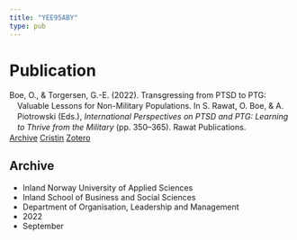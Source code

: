```yaml
---
title: "YEE95ABY"
type: pub
---
```

<h1>Publication</h1>
<article id="csl-bib-container-YEE95ABY" class="csl-bib-container">
  <div class="csl-bib-body" style="line-height: 1.35; padding-left: 1em; text-indent:-1em;">
  <div class="csl-entry">Boe, O., &amp; Torgersen, G.-E. (2022). Transgressing from PTSD to PTG: Valuable Lessons for Non-Military Populations. In S. Rawat, O. Boe, &amp; A. Piotrowski (Eds.), <i>International Perspectives on PTSD and PTG: Learning to Thrive from the Military</i> (pp. 350&#x2013;365). Rawat Publications.</div>
</div>
  <div class="csl-bib-buttons">
    <a href="#taxonomy-article-YEE95ABY" class="csl-bib-button">Archive</a>
    <a href="https://app.cristin.no/results/show.jsf?id=2055081" alt="Cristin URL" class="csl-bib-button">Cristin</a>
    <a href="http://zotero.org/groups/5402882/items/YEE95ABY" alt="Zotero URL" class="csl-bib-button">Zotero</a>
  </div>
  <div id="csl-bib-meta-container-YEE95ABY"></div>
</article>
<div id="csl-bib-meta-YEE95ABY" class="csl-bib-meta">
  <article id="taxonomy-article-YEE95ABY" class="taxonomy-article">
    <h1>Archive</h1>
    <ul>
      <li>Inland Norway University of Applied Sciences</li>
      <li>Inland School of Business and Social Sciences</li>
      <li>Department of Organisation, Leadership and Management</li>
      <li>2022</li>
      <li>September</li>
    </ul>
  </article>
</div>
